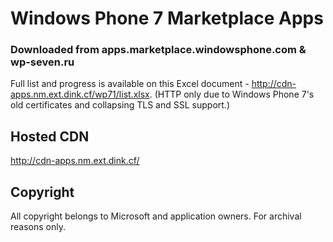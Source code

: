 # Windows Phone 7 Marketplace Apps
### Downloaded from apps.marketplace.windowsphone.com & wp-seven.ru
Full list and progress is available on this Excel document - http://cdn-apps.nm.ext.dink.cf/wp71/list.xlsx. (HTTP only due to Windows Phone 7's old certificates and collapsing TLS and SSL support.)
## Hosted CDN
http://cdn-apps.nm.ext.dink.cf/
## Copyright
All copyright belongs to Microsoft and application owners. For archival reasons only.
